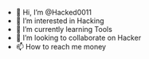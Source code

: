 - 👋 Hi, I’m @Hacked0011
- 👀 I’m interested in Hacking 
- 🌱 I’m currently learning Tools
- 💞️ I’m looking to collaborate on Hacker
- 📫 How to reach me money

<!---
Hacked0011/Hacked0011 is a ✨ special ✨ repository because its `README.md` (this file) appears on your GitHub profile.
You can click the Preview link to take a look at your changes.
--->
